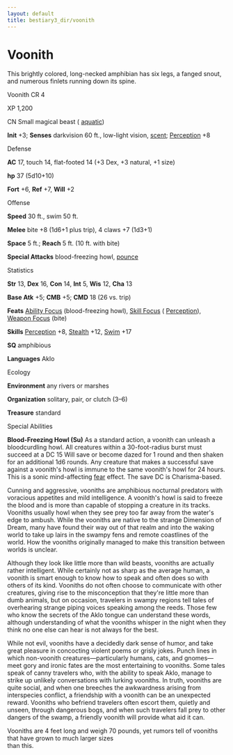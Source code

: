 ```yaml
---
layout: default
title: bestiary3_dir/voonith
---
```

# Voonith

This brightly colored, long-necked amphibian has six legs, a fanged snout, and numerous finlets running down its spine.

Voonith CR 4

XP 1,200

CN Small magical beast ( [aquatic](monsters_dir/creatureTypes#_aquatic-subtype))

**Init** +3; **Senses** darkvision 60 ft., low-light vision, [scent](monsters_dir/universalMonsterRules#_scent); [Perception](skills_dir/perception#_perception) +8

Defense

**AC** 17, touch 14, flat-footed 14 (+3 Dex, +3 natural, +1 size)

**hp** 37 (5d10+10)

**Fort** +6, **Ref** +7, **Will** +2

Offense

**Speed** 30 ft., swim 50 ft.

**Melee** bite +8 (1d6+1 plus trip), 4 claws +7 (1d3+1)

**Space** 5 ft.; **Reach** 5 ft. (10 ft. with bite)

**Special Attacks** blood-freezing howl, [pounce](monsters_dir/universalMonsterRules#_pounce)

Statistics

**Str** 13, **Dex** 16, **Con** 14, **Int** 5, **Wis** 12, **Cha** 13

**Base Atk** +5; **CMB** +5; **CMD** 18 (26 vs. trip)

**Feats** [Ability Focus](monsters_dir/monsterFeats#_ability-focus) (blood-freezing howl), [Skill Focus](feats#_skill-focus) ( [Perception](skills_dir/perception#_perception)), [Weapon Focus](feats#_weapon-focus) (bite)

**Skills** [Perception](skills_dir/perception#_perception) +8, [Stealth](skills_dir/stealth#_stealth) +12, [Swim](skills_dir/swim#_swim) +17

**SQ** amphibious

**Languages** Aklo

Ecology

**Environment** any rivers or marshes

**Organization** solitary, pair, or clutch (3–6)

**Treasure** standard

Special Abilities

**Blood-Freezing Howl (Su)** As a standard action, a voonith can unleash a bloodcurdling howl. All creatures within a 30-foot-radius burst must succeed at a DC 15 Will save or become dazed for 1 round and then shaken for an additional 1d6 rounds. Any creature that makes a successful save against a voonith's howl is immune to the same voonith's howl for 24 hours. This is a sonic mind-affecting [fear](monsters_dir/universalMonsterRules#_fear-(su-or-sp)) effect. The save DC is Charisma-based.

Cunning and aggressive, vooniths are amphibious nocturnal predators with voracious appetites and mild intelligence. A voonith's howl is said to freeze the blood and is more than capable of stopping a creature in its tracks. Vooniths usually howl when they see prey too far away from the water's edge to ambush. While the vooniths are native to the strange Dimension of Dream, many have found their way out of that realm and into the waking world to take up lairs in the swampy fens and remote coastlines of the world. How the vooniths originally managed to make this transition between worlds is unclear.

Although they look like little more than wild beasts, vooniths are actually rather intelligent. While certainly not as sharp as the average human, a voonith is smart enough to know how to speak and often does so with others of its kind. Vooniths do not often choose to communicate with other creatures, giving rise to the misconception that they're little more than dumb animals, but on occasion, travelers in swampy regions tell tales of overhearing strange piping voices speaking among the reeds. Those few who know the secrets of the Aklo tongue can understand these words, although understanding of what the vooniths whisper in the night when they think no one else can hear is not always for the best.

While not evil, vooniths have a decidedly dark sense of humor, and take great pleasure in concocting violent poems or grisly jokes. Punch lines in which non-voonith creatures—particularly humans, cats, and gnomes—meet gory and ironic fates are the most entertaining to vooniths. Some tales speak of canny travelers who, with the ability to speak Aklo, manage to strike up unlikely conversations with lurking vooniths. In truth, vooniths are quite social, and when one breeches the awkwardness arising from interspecies conflict, a friendship with a voonith can be an unexpected reward. Vooniths who befriend travelers often escort them, quietly and unseen, through dangerous bogs, and when such travelers fall prey to other dangers of the swamp, a friendly voonith will provide what aid it can.

Vooniths are 4 feet long and weigh 70 pounds, yet rumors tell of vooniths that have grown to much larger sizes   
than this.

